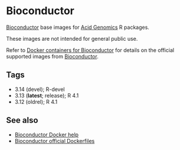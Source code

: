 # Bioconductor

[Bioconductor][] base images for [Acid Genomics][] R packages.

These images are not intended for general public use.

Refer to [Docker containers for Bioconductor](https://www.bioconductor.org/help/docker/) for details on the official supported images from [Bioconductor][].

## Tags

- 3.14
  (devel); R-devel
- 3.13
  (**latest**; release); R 4.1
- 3.12
  (oldrel); R 4.1

## See also

- [Bioconductor Docker help](https://www.bioconductor.org/help/docker/)
- [Bioconductor official Dockerfiles](https://github.com/Bioconductor/bioconductor_docker)

[acid genomics]: https://acidgenomics.com/
[bioconductor]: https://bioconductor.org/
